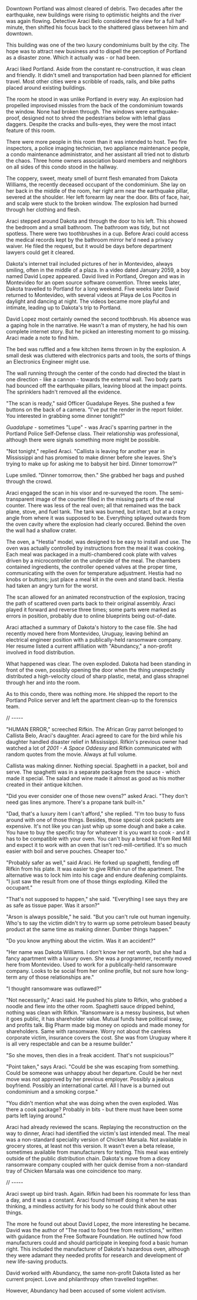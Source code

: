 Downtown Portland was almost cleared of debris. Two decades after the earthquake, new buildings were rising to optimistic heights and the river was again flowing. Detective Araci Belo considered the view for a full half-minute, then shifted his focus back to the shattered glass between him and downtown. 

This building was one of the two luxury condominiums built by the city. The hope was to attract new business and to dispell the perception of Portland as a disaster zone. Which it actually was - or had been.

Araci liked Portland. Aside from the constant re-construction, it was clean and friendly. It didn't smell and transportation had been planned for efficient travel. Most other cities were a scribble of roads, rails, and bike paths placed around existing buildings.

The room he stood in was unlike Portland in every way. An explosion had propelled improvised missles from the back of the condominium towards the window. None had broken through. The windows were earthquake-proof, designed not to shred the pedestrians below with lethal glass daggers. Despite the cracks and bulls-eyes, they were the most intact feature of this room.

There were more people in this room than it was intended to host. Two fire inspectors, a police imaging technician, two appliance maintenance people, a condo maintenance administrator, and her assistant all tried not to disturb the chaos. Three home owners association board members and neighbors on all sides of this condo stood in the hallway.

The coppery, sweet, meaty smell of burnt flesh emanated from Dakota Williams, the recently deceased occupant of the condominium. She lay on her back in the middle of the room, her right arm near the earthquake pillar, severed at the shoulder. Her left forearm lay near the door. Bits of face, hair, and scalp were stuck to the broken window. The explosion had burned through her clothing and flesh.

Araci stepped around Dakota and through the door to his left. This showed the bedroom and a small bathroom. The bathroom was tidy, but not spotless. There were two toothbrushes in a cup. Before Araci could access the medical records kept by the bathroom mirror he'd need a privacy waiver. He filed the request, but it would be days before department lawyers could get it cleared.

Dakota's internet trail included pictures of her in Montevideo, always smiling, often in the middle of a plaza. In a video dated January 2059, a boy named David Lopez appeared. David lived in Portland, Oregon and was in Montevideo for an open source software convention. Three weeks later, Dakota travelled to Portland for a long weekend. Five weeks later David returned to Montevideo, with several videos at Playa de Los Pocitos in daylight and dancing at night. The videos became more playful and intimate, leading up to Dakota's trip to Portland. 

David Lopez most certainly owned the second toothbrush. His absence was a gaping hole in the narrative. He wasn't a man of mystery, he had his own complete internet story. But he picked an interesting moment to go missing. Araci made a note to find him.

The bed was ruffled and a few kitchen items thrown in by the explosion. A small desk was cluttered with electronics parts and tools, the sorts of things an Electronics Engineer might use.

The wall running through the center of the condo had directed the blast in one direction - like a cannon - towards the external wall. Two body parts had bounced off the earthquake pillars, leaving blood at the impact points. The sprinklers hadn't removed all the evidence.

"The scan is ready," said Officer Guadalupe Reyes. She pushed a few buttons on the back of a camera. "I've put the render in the report folder. You interested in grabbing some dinner tonight?" 

*Guadalupe* - sometimes "Lupe" - was Araci's sparring partner in the Portland Police Self-Defense class. Their relationship was professional, although there were signals something more might be possible. 

"Not tonight," replied Araci. "Callista is leaving for another year in Mississippi and has promised to make dinner before she leaves. She's trying to make up for asking me to babysit her bird. Dinner tomorrow?"

Lupe smiled. "Dinner tomorrow, then." She grabbed her bags and pushed through the crowd. 

Araci engaged the scan in his visor and re-surveyed the room. The semi-transparent image of the counter filled in the missing parts of the real counter. There was less of the real oven; all that remained was the back plane, stove, and fuel tank. The tank was burned, but intact, but at a crazy angle from where it was supposed to be. Everything splayed outwards from the oven cavity where the explosion had clearly occured. Behind the oven the wall had a shallow crater.

The oven, a "Hestia" model, was designed to be easy to install and use. The oven was actually controlled by instructions from the meal it was cooking. Each meal was packaged in a multi-chambered cook plate with valves driven by a microcontroller on the underside of the meal. The chambers contained ingredients, the controller opened valves at the proper time, communicating with the oven for temperature adjustment. Hestia had no knobs or buttons; just place a meal kit in the oven and stand back. Hestia had taken an angry turn for the worst.

The scan allowed for an animated reconstruction of the explosion, tracing the path of scattered oven parts back to their original assembly. Araci played it forward and reverse three times; some parts were marked as errors in position, probably due to online blueprints being out-of-date.

Araci attached a summary of Dakota's history to the case file. She had recently moved here from Montevideo, Uruguay, leaving behind an electrical engineer position with a publically-held ransomware company. Her resume listed a current affiliation with "Abundancy," a non-profit involved in food distribution.

What happened was clear. The oven exploded. Dakota had been standing in front of the oven, possibly opening the door when the thing unexpectedly distributed a high-velocity cloud of sharp plastic, metal, and glass shrapnel through her and into the room.

As to this condo, there was nothing more. He shipped the report to the Portland Police server and left the apartment clean-up to the forensics team.

// -----

"HUMAN ERROR," screeched Rifkin. The African Gray parrot belonged to Callista Belo, Araci's daughter. Araci agreed to care for the bird while his daughter handled disaster relief in Mississippi. Rifkin's previous owner had watched a lot of *2001 - A Space Oddessy* and Rifkin communicated with random quotes from the movie. Always at full volume. 

Callista was making dinner. Nothing special. Spaghetti in a packet, boil and serve. The spaghetti was in a separate package from the sauce - which made it special. The salad and wine made it almost as good as his mother created in their antique kitchen.

"Did you ever consider one of those new ovens?" asked Araci. "They don't need gas lines anymore. There's a propane tank built-in."

"Dad, that's a luxury item I can't afford," she replied. "I'm too busy to fuss around with one of those things. Besides, those special cook packets are expensive. It's not like you can just whip up some dough and bake a cake. You have to buy the specific tray for whatever it is you want to cook - and it has to be compatible with your oven. You can't buy a bread kit from Red Mill and expect it to work with an oven that isn't red-mill-certified. It's so much easier with boil and serve pouches. Cheaper too."

"Probably safer as well," said Araci. He forked up spaghetti, fending off Rifkin from his plate. It was easier to give Rifkin run of the apartment. The alternative was to lock him into his cage and endure deafening complaints. "I just saw the result from one of those things exploding. Killed the occupant."

"That's not supposed to happen," she said. "Everything I see says they are as safe as tissue paper. Was it arson?"

"Arson is always possible," he said. "But you can't rule out human ingenuity. Who's to say the victim didn't try to warm up some petroleum based beauty product at the same time as making dinner. Dumber things happen."

"Do you know anything about the victim. Was it an accident?"

"Her name was Dakota Williams. I don't know her net worth, but she had a fancy apartment with a luxury oven. She was a programmer, recently moved here from Montevideo. Used to work for a publically-held ransomware company. Looks to be social from her online profile, but not sure how long-term any of those relationships are."

"I thought ransomware was outlawed?"

"Not necessarily," Araci said. He pushed his plate to Rifkin, who grabbed a noodle and flew into the other room. Spaghetti sauce dripped behind, nothing was clean with Rifkin. "Ransomware is a messy business, but when it goes public, it has shareholder value. Mutual funds have political sway, and profits talk. Big Pharm made big money on opiods and made money for shareholders. Same with ransomware. Worry not about the careless corporate victim, insurance covers the cost. She was from Uruguay where it is all very respectable and can be a resume builder."

"So she moves, then dies in a freak accident. That's not suspicious?"

"Point taken," says Araci. "Could be she was escaping from something. Could be someone was unhappy about her departure. Could be her next move was not approved by her previous employer. Possibly a jealous boyfriend. Possibly an international cartel. All I have is a burned out condominium and a smoking corpse."

"You didn't mention what she was doing when the oven exploded. Was there a cook package? Probably in bits - but there must have been some parts left laying around."

Araci had already reviewed the scans. Replaying the reconstruction on the way to dinner, Araci had identified the victim's last intended meal. The meal was a non-standard speciality version of Chicken Marsala. Not available in grocery stores, at least not this version. It wasn't even a beta release, sometimes available from manufacturers for testing. This meal was entirely outside of the public distribution chain. Dakota's move from a dicey ransomware company coupled with her quick demise from a non-standard tray of Chicken Marsala was one coincidence too many.

// -----

Araci swept up bird trash. Again. Rifkin had been his roommate for less than a day, and it was a constant. Araci found himself doing it when he was thinking, a mindless activity for his body so he could think about other things.

The more he found out about David Lopez, the more interesting he became. David was the author of "The road to food free from restrictions," written with guidance from the Free Software Foundation. He outlined how food manufacturers could and should participate in keeping food a basic human right. This included the manufacturer of Dakota's hazardous oven, although they were adamant they needed profits for research and development of new life-saving products.

David worked with Abundancy, the same non-profit Dakota listed as her current project. Love and philanthropy often travelled together.

However, Abundancy had been accused of some violent activism. 


